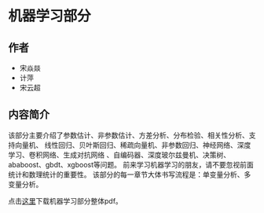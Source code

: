 
# 机器学习部分

## 作者
* 宋焱燚
* 计萍
* 宋云超

## 内容简介
该部分主要介绍了参数估计、非参数估计、方差分析、分布检验、相关性分析、支持向量机、
线性回归、贝叶斯回归、稀疏向量机、非参数回归、神经网络、深度学习、卷积网络、生成对抗网络
、自编码器、深度玻尔兹曼机、决策树、ababoost、gbdt、xgboost等问题。
前来学习机器学习的朋友，请不要忽视前面统计和数理统计的重要性。
该部分的每一章节大体书写流程是：单变量分析、多变量分析。

点击[这里](/texpdf/part-mldl.pdf)下载机器学习部分整体pdf。